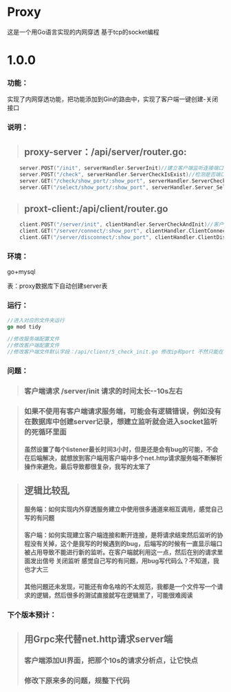 # Proxy
这是一个用Go语言实现的内网穿透 基于tcp的socket编程

# 1.0.0

### 功能：

实现了内网穿透功能，把功能添加到Gin的路由中，实现了客户端一键创建-关闭接口

### 说明：

> ## proxy-server：/api/server/router.go:

```go
	server.POST("/init", serverHandler.ServerInit)//建立客户端监听连接端口和展示端口
	server.POST("/check", serverHandler.ServerCheckIsExist)//检测是否端口被占用
	server.GET("/check/show_port/:show_port", serverHandler.ServerCheckByShowPort)//监听内网穿透服务是否存在
	server.GET("/select/show_port/:show_port", serverHandler.Server_SelectByShowPort)//得到对应服务的详细信息
```

> ## proxt-client:/api/client/router.go

```go
	client.POST("/server/init", clientHandler.ServerCheckAndInit)//客户端-一键检测创建服务端监听服务
	client.GET("/server/connect/:show_port", clientHandler.ClientConnectServer)//客户端-一键连接服务端
	client.GET("/server/disconnect/:show_port", clientHandler.ClientDisConnect)//客户端-一键关闭内网穿透服务
```

### 环境：

go+mysql

表：proxy数据库下自动创建server表

### 运行：

```go
//进入对应的文件夹运行
go mod tidy
```

```go
//修改服务端配置文件
//修改客户端配置文件
//修改客户端文件默认字段：/api/client/S_check_init.go 修改ip和port 不然只能在本地设置，之后会改到配置文件里面
```

### 问题：

> ### 客户端请求 /server/init 请求的时间太长--10s左右

> ### 如果不使用有客户端请求服务端，可能会有逻辑错误，例如没有在数据库中创建server记录，想建立监听就会进入socket监听的死循环里面
>
> #### 虽然设置了每个listener最长时间3小时，但是还是会有bug的可能，不会在后端解决，就想放到客户端用客户端中多个net.http请求服务端不断解析操作来避免，最后导致都很复杂，我写的太笨了

> ## 逻辑比较乱
>
> #### 服务端：如何实现内外穿透服务建立中使用很多通道来相互调用，感觉自己写的有问题
>
> #### 客户端：如何实现建立客户端连接和断开连接，是将请求结束然后监听的协程没有关掉，这个是我写的时候遇到的bug，后端写的时候有一直显示端口被占用导致不能进行新的监听。在客户端就利用这一点，然后在别的请求里面发出信号 关闭监听 感觉自己写的有问题，用bug写代码么？不知道，我也才大三
>
> #### 其他问题还未发现，可能还有命名啥的不太规范，我都是一个文件写一个请求的逻辑，然后很多的测试直接就写在逻辑里了，可能很难阅读



###  下个版本预计：

> ##  用Grpc来代替net.http请求server端
>
> ###  客户端添加UI界面，把那个10s的请求分析点，让它快点
>
> ### 修改下原来多的问题，规整下代码































































> 

